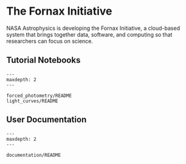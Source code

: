 # The Fornax Initiative

NASA Astrophysics is developing the Fornax Initiative, a cloud-based system that
brings together data, software, and computing so that researchers can focus on science.


## Tutorial Notebooks

```{toctree}
---
maxdepth: 2
---

forced_photometry/README
light_curves/README
```


## User Documentation

```{toctree}
---
maxdepth: 2
---

documentation/README

```